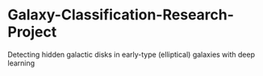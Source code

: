 # Galaxy-Classification-Research-Project
Detecting hidden galactic disks in early-type (elliptical) galaxies with deep learning
